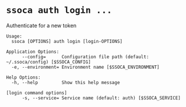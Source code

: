 # `ssoca auth login ...`

Authenticate for a new token

    Usage:
      ssoca [OPTIONS] auth login [login-OPTIONS]
    
    Application Options:
          --config=      Configuration file path (default: ~/.ssoca/config) [$SSOCA_CONFIG]
      -e, --environment= Environment name [$SSOCA_ENVIRONMENT]
    
    Help Options:
      -h, --help         Show this help message
    
    [login command options]
          -s, --service= Service name (default: auth) [$SSOCA_SERVICE]
    
